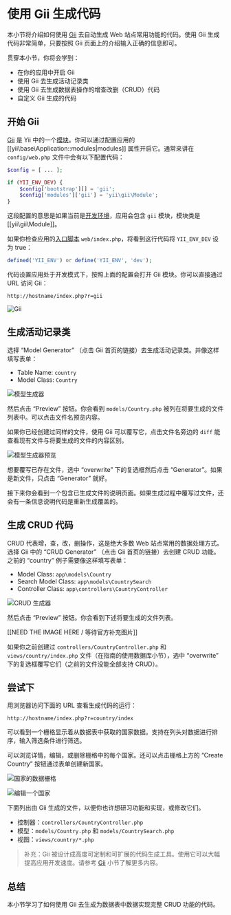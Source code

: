 使用 Gii 生成代码
========================

本小节将介绍如何使用 [Gii](tool-gii.md) 去自动生成 Web 站点常用功能的代码。使用 Gii 生成代码非常简单，只要按照 Gii 页面上的介绍输入正确的信息即可。

贯穿本小节，你将会学到：

* 在你的应用中开启 Gii
* 使用 Gii 去生成活动记录类
* 使用 Gii 去生成数据表操作的增查改删（CRUD）代码
* 自定义 Gii 生成的代码


开始 Gii <a name="starting-gii"></a>
------------

[Gii](tool-gii.md) 是 Yii 中的一个[模块](structure-modules.md)。你可以通过配置应用的 [[yii\base\Application::modules|modules]] 属性开启它。通常来讲在 `config/web.php` 文件中会有以下配置代码：

```php
$config = [ ... ];

if (YII_ENV_DEV) {
    $config['bootstrap'][] = 'gii';
    $config['modules']['gii'] = 'yii\gii\Module';
}
```

这段配置的意思是如果当前是[开发环境](concept-configurations.md#environment-constants)，应用会包含 `gii` 模块，模块类是 [[yii\gii\Module]]。

如果你检查应用的[入口脚本](structure-entry-scripts.md) `web/index.php`，将看到这行代码将 `YII_ENV_DEV` 设为 true：

```php
defined('YII_ENV') or define('YII_ENV', 'dev');
```

代码设置应用处于开发模式下，按照上面的配置会打开 Gii 模块。你可以直接通过 URL 访问 Gii：

```
http://hostname/index.php?r=gii
```

![Gii](images/start-gii.png)


生成活动记录类 <a name="generating-ar"></a>
---------------------------------

选择 “Model Generator” （点击 Gii 首页的链接）去生成活动记录类。并像这样填写表单：

* Table Name: `country`
* Model Class: `Country`

![模型生成器](images/start-gii-model.png)

然后点击 “Preview” 按钮。你会看到 `models/Country.php` 被列在将要生成的文件列表中。可以点击文件名预览内容。

如果你已经创建过同样的文件，使用 Gii 可以覆写它，点击文件名旁边的 `diff` 能查看现有文件与将要生成的文件的内容区别。

![模型生成器预览](images/start-gii-model-preview.png)

想要覆写已存在文件，选中 “overwrite” 下的复选框然后点击 “Generator”。如果是新文件，只点击 “Generator” 就好。

接下来你会看到一个包含已生成文件的说明页面。如果生成过程中覆写过文件，还会有一条信息说明代码是重新生成覆盖的。


生成 CRUD 代码 <a name="generating-crud"></a>
--------------------

CRUD 代表增，查，改，删操作，这是绝大多数 Web 站点常用的数据处理方式。选择 Gii 中的 “CRUD Generator” （点击 Gii 首页的链接）去创建 CRUD 功能。之前的 “country” 例子需要像这样填写表单：

* Model Class: `app\models\Country`
* Search Model Class: `app\models\CountrySearch`
* Controller Class: `app\controllers\CountryController`

![CRUD 生成器](images/start-gii-crud.png)

然后点击 “Preview” 按钮。你会看到下述将要生成的文件列表。

[[NEED THE IMAGE HERE / 等待官方补充图片]]

如果你之前创建过 `controllers/CountryController.php` 和 `views/country/index.php` 文件（在指南的使用数据库小节），选中 “overwrite” 下的复选框覆写它们（之前的文件没能全部支持 CRUD）。


尝试下<a name="trying-it-out"></a>
-------------

用浏览器访问下面的 URL 查看生成代码的运行：

```
http://hostname/index.php?r=country/index
```

可以看到一个栅格显示着从数据表中获取的国家数据。支持在列头对数据进行排序，输入筛选条件进行筛选。

可以浏览详情，编辑，或删除栅格中的每个国家。还可以点击栅格上方的 “Create Country” 按钮通过表单创建新国家。

![国家的数据栅格](images/start-gii-country-grid.png)

![编辑一个国家](images/start-gii-country-update.png)

下面列出由 Gii 生成的文件，以便你也许想研习功能和实现，或修改它们。

* 控制器：`controllers/CountryController.php`
* 模型：`models/Country.php` 和 `models/CountrySearch.php`
* 视图：`views/country/*.php`

> 补充：Gii 被设计成高度可定制和可扩展的代码生成工具。使用它可以大幅提高应用开发速度。请参考 [Gii](tool-gii.md) 小节了解更多内容。


总结 <a name="summary"></a>
-------

本小节学习了如何使用 Gii 去生成为数据表中数据实现完整 CRUD 功能的代码。
